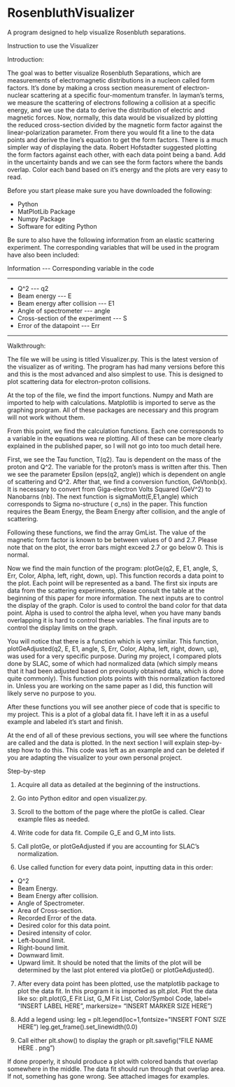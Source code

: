 # RosenbluthVisualizer
A program designed to help visualize Rosenbluth separations.

Instruction to use the Visualizer 

Introduction: 

The goal was to better visualize Rosenbluth Separations, which are measurements of electromagnetic distributions in a nucleon called form factors. It’s done by making a cross section measurement of electron-nuclear scattering at a specific four-momentum transfer. In layman’s terms, we measure the scattering of electrons following a collision at a specific energy, and we use the data to derive the distribution of electric and magnetic forces. Now, normally, this data would be visualized by plotting the reduced cross-section divided by the magnetic form factor against the linear-polarization parameter. From there you would fit a line to the data points and derive the line’s equation to get the form factors. There is a much simpler way of displaying the data. Robert Hofstadter suggested plotting the form factors against each other, with each data point being a band. Add in the uncertainty bands and we can see the form factors where the bands overlap. Color each band based on it’s energy and the plots are very easy to read. 

Before you start please make sure you have downloaded the following: 

- Python 
- MatPlotLib Package 
- Numpy Package 
- Software for editing Python 

Be sure to also have the following information from an elastic scattering experiment. The corresponding variables that will be used in the program have also been included: 

Information --- Corresponding variable in the code

-------------------------------------------------------------------------------------------------------------------------------------------------------------------
- Q^2 --- q2
- Beam energy --- E
- Beam energy after collision --- E1
- Angle of spectrometer --- angle
- Cross-section of the experiment --- S
- Error of the datapoint --- Err

-------------------------------------------------------------------------------------------------------------------------------------------------------------------

Walkthrough: 

The file we will be using is titled Visualizer.py. This is the latest version of the visualizer as of writing. The program has had many versions before this and this is the most advanced and also simplest to use. This is designed to plot scattering data for electron-proton collisions. 

At the top of the file, we find the import functions. Numpy and Math are imported to help with calculations. Matplotlib is imported to serve as the graphing program. All of these packages are necessary and this program will not work without them. 

From this point, we find the calculation functions. Each one corresponds to a variable in the equations wea re plotting. All of these can be more clearly explained in the published paper, so I will not go into too much detail here. 

First, we see the Tau function, T(q2). Tau is dependent on the mass of the proton and Q^2. The variable for the proton’s mass is written after this. Then we see the parameter Epsilon (eps(q2, angle)) which is dependent on angle of scattering and Q^2. After that, we find a conversion function, GeVtonb(x). It is necessary to convert from Giga-electron Volts Squared (GeV^2) to Nanobarns (nb). The next function is sigmaMott(E,E1,angle) which corresponds to Sigma no-structure (
σ_ns) in the paper. This function requires the Beam Energy, the Beam Energy after collision, and the angle of scattering. 

Following these functions, we find the array GmList. The value of the magnetic form factor is known to be between values of 0 and 2.7. Please note that on the plot, the error bars might exceed 2.7 or go below 0. This is normal. 

Now we find the main function of the program: plotGe(q2, E, E1, angle, S, Err, Color, Alpha, left, right, down, up). This function records a data point to the plot. Each point will be represented as a band. The first six inputs are data from the scattering experiments, please consult the table at the beginning of this paper for more information. The next inputs are to control the display of the graph. Color is used to control the band color for that data point. Alpha is used to control the alpha level, when you have many bands overlapping it is hard to control these variables. The final inputs are to control the display limits on the graph. 

You will notice that there is a function which is very similar. This function, plotGeAdjusted(q2, E, E1, angle, S, Err, Color, Alpha, left, right, down, up), was used for a very specific purpose. During my project, I compared plots done by SLAC, some of which had normalized data (which simply means that it had been adjusted based on previously obtained data, which is done quite commonly). This function plots points with this normalization factored in. Unless you are working on the same paper as I did, this function will likely serve no purpose to you. 

After these functions you will see another piece of code that is specific to my project. This is a plot of a global data fit. I have left it in as a useful example and labeled it’s start and finish. 

At the end of all of these previous sections, you will see where the functions are called and the data is plotted. In the next section I will explain step-by-step how to do this. This code was left as an example and can be deleted if you are adapting the visualizer to your own personal project. 

 

Step-by-step 

1. Acquire all data as detailed at the beginning of the instructions. 

2. Go into Python editor and open visualizer.py. 

3. Scroll to the bottom of the page where the plotGe is called. Clear example files as needed. 

4. Write code for data fit. Compile G_E and G_M into lists. 

5. Call plotGe, or plotGeAdjusted if you are accounting for SLAC’s normalization. 

6. Use called function for every data point, inputting data in this order: 
- Q^2
- Beam Energy. 
- Beam Energy after collision. 
- Angle of Spectrometer. 
- Area of Cross-section. 
- Recorded Error of the data.
- Desired color for this data point. 
- Desired intensity of color. 
- Left-bound limit. 
- Right-bound limit. 
- Downward limit. 
- Upward limit. 
It should be noted that the limits of the plot will be determined by the last plot entered via plotGe() or plotGeAdjusted().

7. After every data point has been plotted, use the matplotlib package to plot the data fit. In this program it is imported as plt.plot. Plot the data like so: 
plt.plot(G_E Fit List, G_M Fit List, Color/Symbol Code, label= “INSERT LABEL HERE”, markersize= “INSERT MARKER SIZE HERE”) 

8. Add a legend using: 
leg = plt.legend(loc=1,fontsize="INSERT FONT SIZE HERE”) 
leg.get_frame().set_linewidth(0.0) 

9. Call either plt.show() to display the graph or plt.savefig(“FILE NAME HERE . png”)

If done properly, it should produce a plot with colored bands that overlap somewhere in the middle. The data fit should run through that overlap area. If not, something has gone wrong. See attached images for examples.
